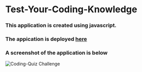 # Test-Your-Coding-Knowledge

### This application is created using javascript.

### The appication is deployed [here](https://upster23.github.io/Your-Personalised-Work-Day-Scheduler/)

### A screenshot of the application is below

![Coding-Quiz Challenge](https://user-images.githubusercontent.com/79011370/125626543-d9a36aaf-76db-4c64-aede-5134f6c7510d.JPG)
